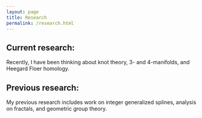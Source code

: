 ```yaml
---
layout: page
title: Research
permalink: /research.html
---
```

## Current research:

Recently, I have been thinking about knot theory, 3- and 4-manifolds, and Heegard Floer homology.


## Previous research:

My previous research includes work on integer generalized splines, analysis on fractals, and geometric group theory.



